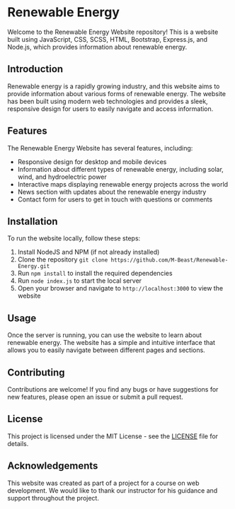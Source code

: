 # Renewable Energy

Welcome to the Renewable Energy Website repository! This is a website built using JavaScript, CSS, SCSS, HTML, Bootstrap, Express.js, and Node.js, which provides information about renewable energy.

## Introduction

Renewable energy is a rapidly growing industry, and this website aims to provide information about various forms of renewable energy. The website has been built using modern web technologies and provides a sleek, responsive design for users to easily navigate and access information.

## Features

The Renewable Energy Website has several features, including:

- Responsive design for desktop and mobile devices
- Information about different types of renewable energy, including solar, wind, and hydroelectric power
- Interactive maps displaying renewable energy projects across the world
- News section with updates about the renewable energy industry
- Contact form for users to get in touch with questions or comments

## Installation

To run the website locally, follow these steps:

1. Install NodeJS and NPM (if not already installed)
2. Clone the repository `git clone https://github.com/M-Beast/Renewable-Energy.git`
3. Run `npm install` to install the required dependencies
4. Run `node index.js` to start the local server
5. Open your browser and navigate to `http://localhost:3000` to view the website

## Usage

Once the server is running, you can use the website to learn about renewable energy. The website has a simple and intuitive interface that allows you to easily navigate between different pages and sections.

## Contributing

Contributions are welcome! If you find any bugs or have suggestions for new features, please open an issue or submit a pull request.

## License

This project is licensed under the MIT License - see the [LICENSE](LICENSE) file for details.

## Acknowledgements

This website was created as part of a project for a course on web development. We would like to thank our instructor for his guidance and support throughout the project.